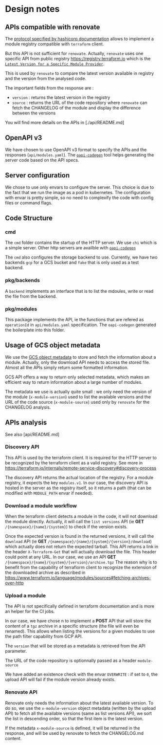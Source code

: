# Design notes

## APIs compatible with renovate

The [protocol specified by hashicorp documentation](https://www.terraform.io/internals/module-registry-protocol) allows to implement a module registry compatible with `terraform` client.

But this API is not sufficient for `renovate`. Actually, `renovate` uses one specific API from public registry https://registry.terraform.io which is the  [`Latest Version for a Specific Module Provider`](https://www.terraform.io/registry/api-docs#latest-version-for-a-specific-module-provider).

This is used by `renovate` to compare the latest version available in registry and the version from the analysed code.

The important fields from the response are :
- `version` : returns the latest version in the registry
- `source` : returns the URL of the code repository where `renovate` can fetch the CHANGELOG of the module and display the difference between the versions

You will find more details on the APIs in [./api/README.md]

## OpenAPI v3

We have chosen to use OpenAPI v3 format to specify the APIs and the responses (`api/modules.yaml`). The [`oapi-codegen`](https://github.com/deepmap/oapi-codegen) tool helps generating the server code based on the API specs.

## Server configuration

We chose to use only envars to configure the server. This choice is due to the fact that we run the image as a pod in kubernetes. The configuration with envar is pretty simple, so no need to complexify the code with config files or command flags.

## Code Structure

### cmd

The `cmd` folder contains the startup of the HTTP server. We use `chi` which is a simple server. Other http servers are availble with [`oapi-codegen`](https://github.com/deepmap/oapi-codegen#registering-handlers)

The `cmd` also configures the storage backend to use. Currently, we have two backends `gcp` for a GCS bucket and `fake` that is only used as a test backend.

### pkg/backends

A `backend` implements an interface that is to list the mdoules, write or read the file from the backend.

### pkg/modules

This package implements the API, ie the functions that are refered as `operationId` in `api/modules.yaml` specification. The `oapi-codegen` generated the boilerplate into this folder.

## Usage of GCS object metadata

We use the [GCS object metadata](https://cloud.google.com/storage/docs/metadata#custom-metadata) to store and fetch the information about a module. Actually, only the download API needs to access the stored file. Almost all the APIs simply return some formatted information.

GCS API offers a way to return only selected metadata, which makes an efficient way to return information about a large number of modules.

The metadata we use is actually quite small : we only need the version of the module (`x-module-version`) used to list the available versions and the URL of the code source (`x-module-source`) used only by `renovate` for the CHANGELOG analysis.

## APIs analysis

See also [api/README.md]

### Discovery API

This API is used by the terraform client. It is required for the HTTP server to be recognized by the terraform client as a valid registry.
See more in https://terraform.io/internals/remote-service-discovery#discovery-process

The discovery API returns the actual location of the registry. For a module registry, it expects the key `modules.v1`. In our case, the discovery API is hosted in the server as the registry itself, so it returns a path (that can be modified with `MODULE_PATH` envar if needed).

### Download a module workflow

When the terraform client detects a module in the code, it will not download the module directly. Actually, it will call the `list versions` API (ie **GET** `/{namespace}/{name}/{system}`) to check if the version exists.

Once the expected version is found in the returned versions, it will call the `download` API (ie **GET** `/{namespace}/{name}/{system}/{version}/download`) which actually does not return the expected tarball. This API returns a link in the header `X-Terraform-Get` that will actually download the file. This header could point at any URL. In our case, we use an API **GET** `/{namespace}/{name}/{system}/{version}/archive.tgz`
The reason why is to benefit from the capability of terrafiorm client to recognize the extension of the downloaded archive as described in https://www.terraform.io/language/modules/sources#fetching-archives-over-http

### Upload a module

The API is not specifically defined in terraform documentation and is more an helper for the CI jobs.

In our case, we have chose n to implement a **POST** API that will store the content of a `tgz` archive in a specific structure (the file will even be renamed). This allows when listing the versions for a given modules to use the path filter capability from GCP API.

The `version` that will be stored as a metadata is retrieved from the API parameter.

The URL of the code repository is optionnally passed as a header `module-source`

We have added an existence check with the envar `OVERWRITE` : if set to `0`, the upload API will fail if the module version already exists.

### Renovate API

Renovate only needs the information about the latest available version. To do so, we use the `x-module-version` object metadata (written by the upload API) to fetch all the available versions (same as list versions API), we sort the list in descending order, so that the first item is the latest version.

If the metadata `x-module-source` is defined, it will be returned in the response, and will be used by renovate to fetch the CHANGELOG.md content.

